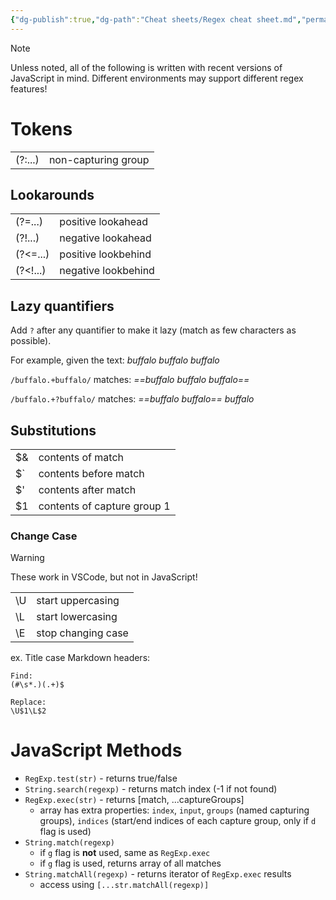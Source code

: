 ```yaml
---
{"dg-publish":true,"dg-path":"Cheat sheets/Regex cheat sheet.md","permalink":"/cheat-sheets/regex-cheat-sheet/","tags":["language/javascript"]}
---
```



> [!note]
> Unless noted, all of the following is written with recent versions of JavaScript in mind. Different environments may support different regex features!

# Tokens

|         |                     |
| ------- | ------------------- |
| (?:...) | non-capturing group |

## Lookarounds

|          |                     |
| -------- | ------------------- |
| (?=...)  | positive lookahead  |
| (?!...)  | negative lookahead  |
| (?<=...) | positive lookbehind |
| (?<!...) | negative lookbehind |

## Lazy quantifiers

Add `?` after any quantifier to make it lazy (match as few characters as possible).

For example, given the text: *buffalo buffalo buffalo*

`/buffalo.+buffalo/` matches: *==buffalo buffalo buffalo==*

`/buffalo.+?buffalo/` matches: *==buffalo buffalo== buffalo*

## Substitutions

|     |                             |
| --- | --------------------------- |
| $&  | contents of match           |
| $\` | contents before match       |
| $'  | contents after match        |
| $1  | contents of capture group 1 |

### Change Case

> [!warning]
> These work in VSCode, but not in JavaScript!

|     |                    |
| --- | ------------------ |
| \\U | start uppercasing  |
| \\L | start lowercasing  |
| \\E | stop changing case |

ex. Title case Markdown headers:

```regex
Find:
(#\s*.)(.+)$

Replace:
\U$1\L$2
```

# JavaScript Methods

- `RegExp.test(str)` - returns true/false
- `String.search(regexp)` - returns match index (-1 if not found)
- `RegExp.exec(str)` - returns [match, ...captureGroups]
    - array has extra properties: `index`, `input`, `groups` (named capturing groups), `indices` (start/end indices of each capture group, only if `d` flag is used)
- `String.match(regexp)`
    - if `g` flag is **not** used, same as `RegExp.exec`
    - if `g` flag is used, returns array of all matches
- `String.matchAll(regexp)` - returns iterator of `RegExp.exec` results
    - access using `[...str.matchAll(regexp)]`
